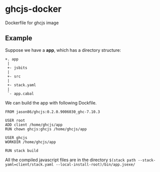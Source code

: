 # ghcjs-docker
Dockerfile for ghcjs image

## Example

Suppose we have a **app**, which has a directory structure:
```
+. app
 |
 +- jsbits
 |
 +- src
 |
 +- stack.yaml
 |
 `- app.cabal
```

We can build the app with following Dockfile.
```
FROM jason86/ghcjs:0.2.0.9006030_ghc-7.10.3

USER root
ADD client /home/ghcjs/app
RUN chown ghcjs:ghcjs /home/ghcjs/app

USER ghcjs
WORKDIR /home/ghcjs/app

RUN stack build
```

All the compiled javascript files are in the directory `$(stack path --stack-yaml=client/stack.yaml --local-install-root)/bin/app.jsexe/`
